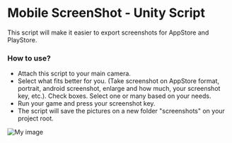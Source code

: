 # Mobile ScreenShot - Unity Script

This script will make it easier to export screenshots for AppStore and PlayStore.

### How to use?

* Attach this script to your main camera.
* Select what fits better for you. (Take screenshot on AppStore format, portrait, android screenshot, enlarge and how much, your screenshot key, etc.). Check boxes. Select one or many based on your needs.
* Run your game and press your screenshot key.
* The script will save the pictures on a new folder "screenshots" on your project root.

![My image](http://i.imgur.com/RfJT5JP.png)
